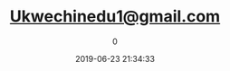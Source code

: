 ---
index: 6406
title: "Ukwechinedu1@gmail.com"
subtitle: ""
author: 0
date: "2019-06-23 21:34:33"
date_gmt: "2019-06-23 19:34:33"
excerpt: ""
content: "Ukwechinedu1@gmail.com\nUkwe Chinedu"
status: "publish"
comment_status: "closed"
name: "ukwechinedu1-gmail-com"
modified: "2019-06-23 21:34:33"
modified_gmt: "2019-06-23 19:34:33"
content_filtered: ""
parent: 0
guid: "https://www.artkidsfoundation.org/?type=flamingo_contact&p=6406"
type: "flamingo_contact"
comment_count: 0
categories: []
tags: []
---